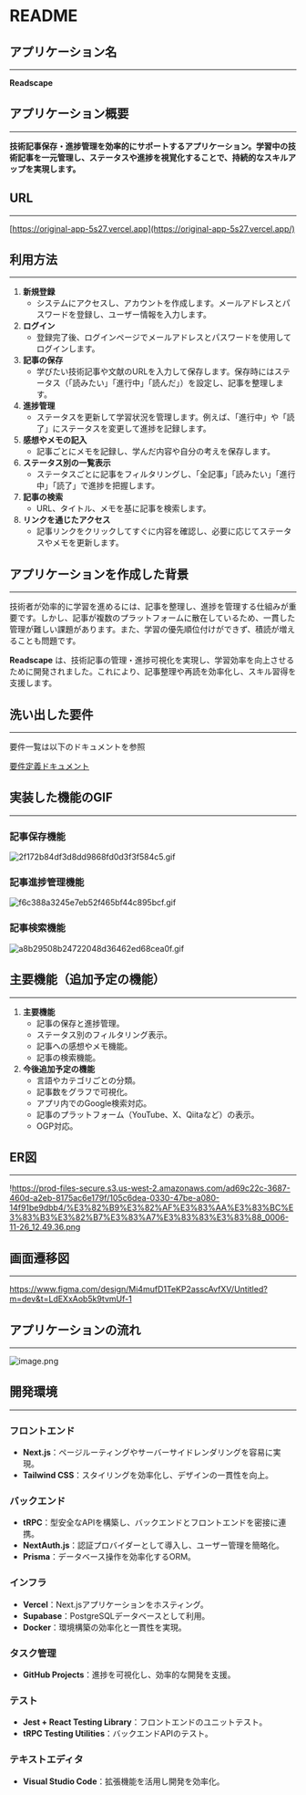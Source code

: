 # **README**

## **アプリケーション名**

---

**Readscape**

## **アプリケーション概要**

---

**技術記事保存・進捗管理を効率的にサポートするアプリケーション。学習中の技術記事を一元管理し、ステータスや進捗を視覚化することで、持続的なスキルアップを実現します。**

## **URL**

---

[https://original-app-5s27.vercel.app](https://original-app-5s27.vercel.app/)

## **利用方法**

---

1. **新規登録**
    - システムにアクセスし、アカウントを作成します。メールアドレスとパスワードを登録し、ユーザー情報を入力します。
2. **ログイン**
    - 登録完了後、ログインページでメールアドレスとパスワードを使用してログインします。
3. **記事の保存**
    - 学びたい技術記事や文献のURLを入力して保存します。保存時にはステータス（「読みたい」「進行中」「読んだ」）を設定し、記事を整理します。
4. **進捗管理**
    - ステータスを更新して学習状況を管理します。例えば、「進行中」や「読了」にステータスを変更して進捗を記録します。
5. **感想やメモの記入**
    - 記事ごとにメモを記録し、学んだ内容や自分の考えを保存します。
6. **ステータス別の一覧表示**
    - ステータスごとに記事をフィルタリングし、「全記事」「読みたい」「進行中」「読了」で進捗を把握します。
7. **記事の検索**
    - URL、タイトル、メモを基に記事を検索します。
8. **リンクを通じたアクセス**
    - 記事リンクをクリックしてすぐに内容を確認し、必要に応じてステータスやメモを更新します。

## **アプリケーションを作成した背景**

---

技術者が効率的に学習を進めるには、記事を整理し、進捗を管理する仕組みが重要です。しかし、記事が複数のプラットフォームに散在しているため、一貫した管理が難しい課題があります。また、学習の優先順位付けができず、積読が増えることも問題です。

**Readscape** は、技術記事の管理・進捗可視化を実現し、学習効率を向上させるために開発されました。これにより、記事整理や再読を効率化し、スキル習得を支援します。

## **洗い出した要件**

---

要件一覧は以下のドキュメントを参照

[要件定義ドキュメント](https://docs.google.com/document/d/1t0ipupXRm25kVMMvBx3AY_jufTvg44Eu/edit?usp=sharing&ouid=109289585110476773788&rtpof=true&sd=true)

## **実装した機能のGIF**

---

### 記事保存機能

![2f172b84df3d8dd9868fd0d3f3f584c5.gif](https://prod-files-secure.s3.us-west-2.amazonaws.com/ad69c22c-3687-460d-a2eb-8175ac6e179f/7ecb2065-82de-4bdd-afe3-f4383b093419/2f172b84df3d8dd9868fd0d3f3f584c5.gif)

### 記事進捗管理機能

![f6c388a3245e7eb52f465bf44c895bcf.gif](https://prod-files-secure.s3.us-west-2.amazonaws.com/ad69c22c-3687-460d-a2eb-8175ac6e179f/da7714f1-8a78-41ae-b032-b6ebdf68ed5b/f6c388a3245e7eb52f465bf44c895bcf.gif)

### 記事検索機能

![a8b29508b24722048d36462ed68cea0f.gif](https://prod-files-secure.s3.us-west-2.amazonaws.com/ad69c22c-3687-460d-a2eb-8175ac6e179f/0ccb94d9-2819-44e1-882f-b0be6b55459c/a8b29508b24722048d36462ed68cea0f.gif)

## 主要機能（追加予定の機能）

---

1. **主要機能**
    - 記事の保存と進捗管理。
    - ステータス別のフィルタリング表示。
    - 記事への感想やメモ機能。
    - 記事の検索機能。
2. **今後追加予定の機能**
    - 言語やカテゴリごとの分類。
    - 記事数をグラフで可視化。
    - アプリ内でのGoogle検索対応。
    - 記事のプラットフォーム（YouTube、X、Qiitaなど）の表示。
    - OGP対応。

## ER図

---

!https://prod-files-secure.s3.us-west-2.amazonaws.com/ad69c22c-3687-460d-a2eb-8175ac6e179f/105c6dea-0330-47be-a080-14f91be9dbb4/%E3%82%B9%E3%82%AF%E3%83%AA%E3%83%BC%E3%83%B3%E3%82%B7%E3%83%A7%E3%83%83%E3%83%88_0006-11-26_12.49.36.png

## **画面遷移図**

---

https://www.figma.com/design/Mi4mufD1TeKP2asscAvfXV/Untitled?m=dev&t=LdEXxAob5k9tvmUf-1

## アプリケーションの流れ

---

![image.png](https://prod-files-secure.s3.us-west-2.amazonaws.com/ad69c22c-3687-460d-a2eb-8175ac6e179f/74d15132-a3d1-4a11-9fa1-af6aa81fbe08/image.png)

## **開発環境**

---

### **フロントエンド**

- **Next.js**：ページルーティングやサーバーサイドレンダリングを容易に実現。
- **Tailwind CSS**：スタイリングを効率化し、デザインの一貫性を向上。

### **バックエンド**

- **tRPC**：型安全なAPIを構築し、バックエンドとフロントエンドを密接に連携。
- **NextAuth.js**：認証プロバイダーとして導入し、ユーザー管理を簡略化。
- **Prisma**：データベース操作を効率化するORM。

### **インフラ**

- **Vercel**：Next.jsアプリケーションをホスティング。
- **Supabase**：PostgreSQLデータベースとして利用。
- **Docker**：環境構築の効率化と一貫性を実現。

### **タスク管理**

- **GitHub Projects**：進捗を可視化し、効率的な開発を支援。

### **テスト**

- **Jest + React Testing Library**：フロントエンドのユニットテスト。
- **tRPC Testing Utilities**：バックエンドAPIのテスト。

### **テキストエディタ**

- **Visual Studio Code**：拡張機能を活用し開発を効率化。
